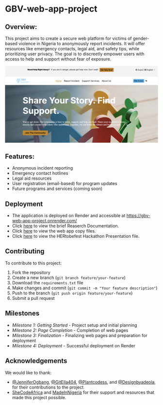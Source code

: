 # GBV-web-app-project

## Overview:

This project aims to create a secure web platform for victims of gender-based violence in Nigeria to anonymously report incidents. It will offer resources like emergency contacts, legal aid, and safety tips, while prioritizing user privacy. The goal is to discreetly empower users with access to help and support without fear of exposure.

![](homepage.PNG)

## Features:

- Anonymous incident reporting
- Emergency contact hotlines
- Legal aid resources
- User registration (email-based) for program updates
- Future programs and services (coming soon)

## Deployment

- The application is deployed on Render and accessible at https://gbv-web-app-project.onrender.com/
- Click [here](https://docs.google.com/document/d/1yu53284IZz97YDRLCJfacs7UoI3pRjHUcpwKBmKAn_o/edit?usp=sharing) to view the brief Reaserch Documentation.
- Click [here](https://drive.google.com/drive/folders/1AV1v_WZsqu5zyXTPZA73dSNKckcysrd6?usp=sharing) to view the web app copy files.
- Click [here](https://docs.google.com/presentation/d/1kRuHSSkoGErG23MruFbwi3LbQugwV8Lx3GWWUdynIJg/edit?usp=sharing) to view the HERtobefest Hackathon Presentation file.


## Contributing

To contribute to this project:

1. Fork the repository
2. Create a new branch (`git branch feature/your-feature`)
3. Download the `requirements.txt` file
4. Make changes and commit (`git commit -m "Your feature description"`)
5. Push to the branch (`git push origin feature/your-feature`)
6. Submit a pull request

## Milestones

- *Milestone 1: Getting Started* - Project setup and initial planning
- *Milestone 2: Page Completion* - Completion of web pages
- *Milestone 3: Finalization* - Finalizing web pages and preparation for deployment
- *Milestone 4: Deployment* - Successful deployment on Render


## Acknowledgements

We would like to thank:

- [@JenniferOgbang](https://github.com/JenniferOgbang), [@GitElla404](https://github.com/GitElla404), [@Plantcodess](https://github.com/Plantcodess), and [@Designbyadeola](https://github.com/Designbyadeola), for their contributions to the project
- [SheCodeAfrica](https://shecodeafrica.org) and [MadeInNigeria](https://madeinnigeria.dev) for their support and resources that made this project possible.
